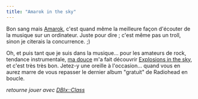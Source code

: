 ```yaml
---
title: "Amarok in the sky"
---
```


Bon sang mais [Amarok](http://amarok.kde.org/), c'est quand même la meilleure
façon d'écouter de la musique sur un ordinateur. Juste pour dire ; c'est même
pas un troll, sinon je citerais la concurrence. ;)

Oh, et puis tant que je suis dans la musique... pour les amateurs de rock,
tendance instrumentale, [ma douce](http://azi.tfekoi.org) m'a fait découvrir
[Explosions in the sky](http://en.wikipedia.org/wiki/Explosions_in_the_sky),
et c'est très très bon. Jetez-y une oreille à l'occasion... quand vous en
aurez marre de vous repasser le dernier album "gratuit" de Radiohead en
boucle.

*retourne jouer avec [DBIx::Class](http://search.cpan.org/~ash/DBIx-Class-0.08007/lib/DBIx/Class.pm)*

